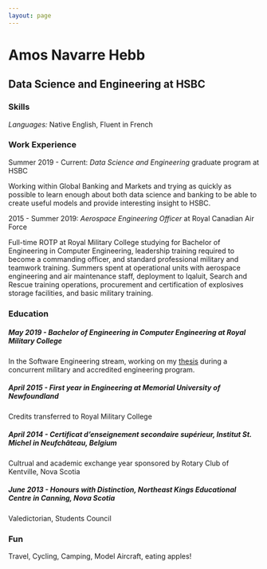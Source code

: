```yaml
---
layout: page
---
```


Amos Navarre Hebb
=================

Data Science and Engineering at HSBC 
-------------------------------------------

### Skills

*Languages:* Native English, Fluent in French


### Work Experience

Summer 2019 - Current: *Data Science and Engineering* graduate program at HSBC

Working within Global Banking and Markets and trying as quickly as possible to learn enough about both data science and banking to be able to create useful models and provide interesting insight to HSBC.

2015 - Summer 2019: *Aerospace Engineering Officer* at Royal Canadian Air Force

Full-time ROTP at Royal Military College studying for Bachelor of Engineering in Computer Engineering, leadership training required to become a commanding officer, and standard professional military and teamwork training. Summers spent at operational units with aerospace engineering and air maintenance staff, deployment to Iqaluit, Search and Rescue training operations, procurement and certification of explosives storage facilities, and basic military training.

### Education

##### May 2019 - *Bachelor of Engineering* in Computer Engineering at *Royal Military College* 

In the Software Engineering stream, working on my [thesis](https://www.amoshebb.com/coatimunde) during a concurrent military and accredited engineering program. 

##### April 2015 - First year in *Engineering* at *Memorial University of Newfoundland*

Credits transferred to Royal Military College

##### April 2014 - Certificat d’enseignement secondaire supérieur, *Institut St. Michel* in Neufchâteau, Belgium

Cultrual and academic exchange year sponsored by Rotary Club of Kentville, Nova Scotia

##### June 2013 - Honours with Distinction, *Northeast Kings Educational Centre* in Canning, Nova Scotia

Valedictorian, Students Council

### Fun

Travel, Cycling, Camping, Model Aircraft, eating apples!